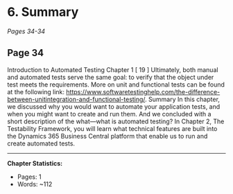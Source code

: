 # 6. Summary
*Pages 34-34*
## Page 34
Introduction to Automated Testing Chapter 1 [ 19 ] Ultimately, both manual and automated tests serve the same goal: to verify that the object under test meets the requirements. More on unit and functional tests can be found at the following link: https://www.softwaretestinghelp.com/the-difference-between-unitintegration-and-functional-testing/.
Summary In this chapter, we discussed why you would want to automate your application tests, and when you might want to create and run them. And we concluded with a short description of the what—what is automated testing? In Chapter 2, The Testability Framework, you will learn what technical features are built into the Dynamics 365 Business Central platform that enable us to run and create automated tests.

---
**Chapter Statistics:**
- Pages: 1
- Words: ~112
